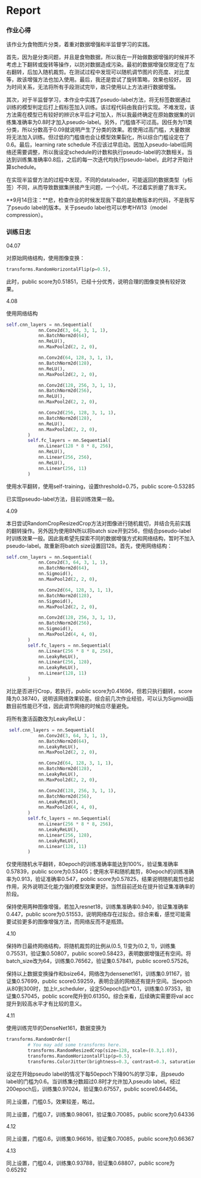 # Report

### 作业心得

该作业为食物图片分类，着重对数据增强和半监督学习的实践。

首先，因为是分类问题，并且是食物数据，所以我在一开始做数据增强的时候并不考虑上下翻转或旋转等操作，以防对数据造成污染。最初的数据增强仅限定在了左右翻转，后加入随机裁剪。在测试过程中发现可以随机调节图片的亮度、对比度等，故该增强方法也加入使用。最后，我还是尝试了旋转策略，效果也较好。  因为时间关系，无法将所有手段测试完毕，故只使用以上方法进行数据增强。

其次，对于半监督学习，本作业中实践了pseudo-label方法，将无标签数据通过训练的模型判定后打上假标签加入训练。该过程代码由我自行实现。不难发现，该方法需在模型已有较好的辨识水平后才可加入，所以我最终确定在原始数据集的训练集准确率为0.8时才加入pseudo-label。另外，门槛值不可过高。因任务为11类分类，所以分数高于0.09就说明产生了分类的效果。若使用过高门槛，大量数据将无法加入训练。但过低的门槛值也会让模型效果裂化，所以综合门槛设定在了0.6。最后，learning rate schedule 不应该过早启动。因加入pseudo-label后网络还需要调整，所以我设定schedule的计数和执行pseudo-label的次数相关。当达到训练集准确率0.8后，之后的每一次迭代均执行pseudo-label，此时才开始计算schedule。

在实现半监督方法的过程中发现，不同的dataloader，可能返回的数据类型（y标签）不同，从而导致数据集拼接产生问题，一个小坑，不过着实折磨了我半天。

**9月14日注：**悲，检查作业的时候发现我下载的是助教版本的代码，不是我写了pseudo label的版本。关于pseudo label也可以参考HW13（model compression）。

### 训练日志

04.07

对原始网络结构，使用图像变换：

```Python
transforms.RandomHorizontalFlip(p=0.5),
```

此时，public score为0.51851，已经十分优秀，说明合理的图像变换有较好效果。

4.08

使用网络结构

```Python
self.cnn_layers = nn.Sequential(
            nn.Conv2d(3, 64, 3, 1, 1),
            nn.BatchNorm2d(64),
            nn.ReLU(),
            nn.MaxPool2d(2, 2, 0),

            nn.Conv2d(64, 128, 3, 1, 1),
            nn.BatchNorm2d(128),
            nn.ReLU(),
            nn.MaxPool2d(2, 2, 0),

            nn.Conv2d(128, 256, 3, 1, 1),
            nn.BatchNorm2d(256),
            nn.ReLU(),
            nn.MaxPool2d(2, 2, 0),

            nn.Conv2d(256, 128, 3, 1, 1),
            nn.BatchNorm2d(128),
            nn.ReLU(),
            nn.MaxPool2d(2, 2, 0),
        )
        self.fc_layers = nn.Sequential(
            nn.Linear(128 * 8 * 8, 256),
            nn.ReLU(),
            nn.Linear(256, 256),
            nn.ReLU(),
            nn.Linear(256, 11)
        )
```

使用水平翻转，使用self-training，设置threshold=0.75，public score-0.53285

已实现pseudo-label方法，目前训练效果一般。

4.09

本日尝试RandomCropResizedCrop方法对图像进行随机裁切，并结合先前实践的翻转操作。另外因为使用BN所以将batch size开到256，但结合pseudo-label时训练效果一般。因此我希望先探索不同的数据增强方式和网络结构，暂时不加入pseudo-label。故重新将batch size设置回128。首先，使用网络结构：

```Python
self.cnn_layers = nn.Sequential(
            nn.Conv2d(3, 64, 3, 1, 1),
            nn.BatchNorm2d(64),
            nn.Sigmoid(),
            nn.MaxPool2d(2, 2, 0),

            nn.Conv2d(64, 128, 3, 1, 1),
            nn.BatchNorm2d(128),
            nn.Sigmoid(),
            nn.MaxPool2d(2, 2, 0),

            nn.Conv2d(128, 256, 3, 1, 1),
            nn.BatchNorm2d(256),
            nn.Sigmoid(),
            nn.MaxPool2d(4, 4, 0),
        )
        self.fc_layers = nn.Sequential(
            nn.Linear(256 * 8 * 8, 256),
            nn.LeakyReLU(),
            nn.Linear(256, 128),
            nn.LeakyReLU(),
            nn.Linear(128, 11)
        )
```

对比是否进行Crop，若执行，public score为0.41696，但若只执行翻转，score降为0.38740，说明该网络效果较差。综合前几次作业经验，可以认为Sigmoid函数目前性能已不佳，因此调节网络的时候应尽量避免。

将所有激活函数改为LeakyReLU：

```Python
 self.cnn_layers = nn.Sequential(
            nn.Conv2d(3, 64, 3, 1, 1),
            nn.BatchNorm2d(64),
            nn.LeakyReLU(),
            nn.MaxPool2d(2, 2, 0),

            nn.Conv2d(64, 128, 3, 1, 1),
            nn.BatchNorm2d(128),
            nn.LeakyReLU(),
            nn.MaxPool2d(2, 2, 0),

            nn.Conv2d(128, 256, 3, 1, 1),
            nn.BatchNorm2d(256),
            nn.LeakyReLU(),
            nn.MaxPool2d(4, 4, 0),
        )
        self.fc_layers = nn.Sequential(
            nn.Linear(256 * 8 * 8, 256),
            nn.LeakyReLU(),
            nn.Linear(256, 128),
            nn.LeakyReLU(),
            nn.Linear(128, 11)
        )
```

仅使用随机水平翻转，80epoch的训练准确率能达到100%，验证集准确率0.57839，public score为0.53405；使用水平和随机裁剪，80epoch的训练准确率为0.913，验证准确率0.547，poblic score为0.57825，结果说明随机裁剪也起作用，另外说明泛化能力强的模型效果更好。当然目前还处在提升验证集准确率的阶段。

保持使用两种图像增强，若加入resnet18，训练集准确率0.940，验证集准确率0.447，public score为0.51553，说明网络存在过拟合。综合来看，感觉可能需要试验更多的图像增强方法，而网络反而不是瓶颈。

4.10

保持昨日最终网络结构，将随机裁剪的比例从(0.5, 1)变为(0.2, 1)，训练集0.75531，验证集0.50807，public score0.58423，表明数据增强还有空间。将batch_size改为64，训练集0.76562，验证集0.57841，public score0.57526。

保持以上数据变换操作和bsize64，网络改为densenet161，训练集0.91167，验证集0.57699，public score0.59259，表明合适的网络还有提升空间。当epoch从80到300时，加上lr_scheduler，设定50epoch后lr*0.1，训练集0.97353，验证集0.57045，poblic score爬升到0.61350。综合来看，后续确实需要将val acc提升到较高水平才有比较的意义。

4.11

使用训练完毕的DenseNet161，数据变换为

```Python
transforms.RandomOrder([
        # You may add some transforms here.
        transforms.RandomResizedCrop(size=128, scale=(0.3,1.0)),
        transforms.RandomHorizontalFlip(p=0.5),
        transforms.ColorJitter(brightness=0.3, contrast=0.3, saturation=0.3, hue=0.1)]),
```

设定在开始pseudo label的情况下每50epoch下降90%的学习率，且pseudo label的门槛为0.6。当训练集分数超过0.8时才允许加入pseudo label。经过200epoch后，训练集0.97024，验证集0.67557，public score0.64456。

同上设置，门槛0.5，效果较差，略过。

同上设置，门槛0.7，训练集0.98061，验证集0.70085，public score为0.64336

4.12

同上设置，门槛0.6，训练集0.96616，验证集0.70085，public score为0.66367

4.13

同上设置，门槛0.4，训练集0.93788，验证集0.68807，public score为0.65292